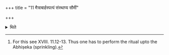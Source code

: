 +++
title = "11 मैत्राबार्हस्पत्यं संस्थाप्य सौमीं"

+++

<details><summary>थिते</summary>

11. Having established i.e. performed the offering for Mitra-Br̥haspati (as in the Rājasūya) completely,[^1] (the Adhvaryu) seizes a cow which after having once given birth has become sterile, for Soma.  

[^1]: For this see XVIII. 11.12-13. Thus one has to perform the ritual upto the Abhiṣeka (sprinkling). 
</details>
